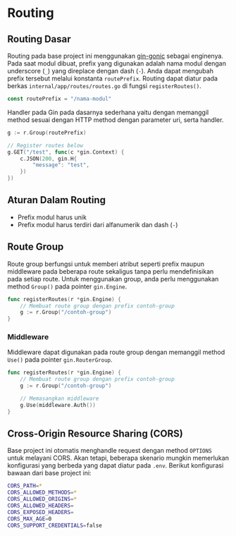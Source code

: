 # Routing

## Routing Dasar

Routing pada base project ini menggunakan [gin-gonic](https://gin-gonic.com/) sebagai enginenya. Pada saat modul dibuat, prefix yang digunakan adalah nama modul dengan underscore (`_`) yang direplace dengan dash (`-`). Anda dapat mengubah prefix tersebut melalui konstanta `routePrefix`. Routing dapat diatur pada berkas `internal/app/routes/routes.go` di fungsi `registerRoutes()`.

```go
const routePrefix = "/nama-modul"
```

Handler pada Gin pada dasarnya sederhana yaitu dengan memanggil method sesuai dengan HTTP method dengan parameter uri, serta handler.

```go
g := r.Group(routePrefix)

// Register routes below
g.GET("/test", func(c *gin.Context) {
    c.JSON(200, gin.H{
        "message": "test",
    })
})
```

## Aturan Dalam Routing

- Prefix modul harus unik
- Prefix modul harus terdiri dari alfanumerik dan dash (`-`)

## Route Group

Route group berfungsi untuk memberi atribut seperti prefix maupun middleware pada beberapa route sekaligus tanpa perlu mendefinisikan pada setiap route. Untuk menggunakan group, anda perlu menggunakan method `Group()` pada pointer `gin.Engine`.

```go
func registerRoutes(r *gin.Engine) {
    // Membuat route group dengan prefix contoh-group
    g := r.Group("/contoh-group")
}
```

### Middleware

Middleware dapat digunakan pada route group dengan memanggil method `Use()` pada pointer `gin.RouterGroup`.

```go
func registerRoutes(r *gin.Engine) {
    // Membuat route group dengan prefix contoh-group
    g := r.Group("/contoh-group")

    // Memasangkan middleware
	g.Use(middleware.Auth())
}
```

## Cross-Origin Resource Sharing (CORS)

Base project ini otomatis menghandle request dengan method `OPTIONS` untuk melayani CORS. Akan tetapi, beberapa skenario mungkin memerlukan konfigurasi yang berbeda yang dapat diatur pada `.env`. Berikut konfigurasi bawaan dari base project ini:

```bash
CORS_PATH=*
CORS_ALLOWED_METHODS=*
CORS_ALLOWED_ORIGINS=*
CORS_ALLOWED_HEADERS=
CORS_EXPOSED_HEADERS=
CORS_MAX_AGE=0
CORS_SUPPORT_CREDENTIALS=false
```
